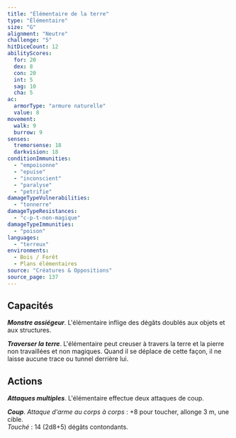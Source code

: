 ```yaml
---
title: "Élémentaire de la terre"
type: "Élémentaire"
size: "G"
alignment: "Neutre"
challenge: "5"
hitDiceCount: 12
abilityScores:
  for: 20
  dex: 8
  con: 20
  int: 5
  sag: 10
  cha: 5
ac: 
  armorType: "armure naturelle"
  value: 8
movement: 
  walk: 9
  burrow: 9
senses: 
  tremorsense: 18
  darkvision: 18
conditionImmunities: 
  - "empoisonne"
  - "epuise"
  - "inconscient"
  - "paralyse"
  - "petrifie"
damageTypeVulnerabilities: 
  - "tonnerre"
damageTypeResistances: 
  - "c-p-t-non-magique"
damageTypeImmunities: 
  - "poison"
languages: 
  - "terreux"
environments:
  - Bois / Forêt
  - Plans élémentaires
source: "Créatures & Oppositions"
source_page: 137
---
```

## Capacités
_**Monstre assiégeur**_. L'élémentaire inflige des dégâts doublés aux objets et aux structures.

_**Traverser la terre**_. L'élémentaire peut creuser à travers la terre et la pierre non travaillées et non magiques. Quand il se déplace de cette façon, il ne laisse aucune trace ou tunnel derrière lui.

## Actions
_**Attaques multiples**_. L'élémentaire effectue deux attaques de coup.

_**Coup**_. _Attaque d'arme au corps à corps_ : +8 pour toucher, allonge 3 m, une cible.  
_Touché_ : 14 (2d8+5) dégâts contondants.
